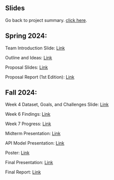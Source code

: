 ## Slides
Go back to project summary. [click here](README.md).

## Spring 2024:
Team Introduction Slide: [Link](https://docs.google.com/presentation/d/1WNn4oexdCydlKBAyXx5dTc79Uo_LxP4TgfdswozQwrA/edit?usp=sharing)

Outline and Ideas: [Link](https://docs.google.com/document/d/1Q3Uw8UuIPxLry2x__Ho96tgG0YmFKRJOzUxRCji3SqQ/edit)

Proposal Slides: [Link](https://docs.google.com/presentation/d/1zArYUqKdJbiIPmc5MsCpLZHITTuW8kJ59F027_C2xiQ/edit?usp=sharing)

Proposal Report (1st Edition): [Link](https://docs.google.com/document/d/1QfcjTj-ExAPZTSlLyOmJJY3YGCVtEkN1_HLgqfZvfNk/edit)

## Fall 2024:

Week 4 Dataset, Goals, and Challenges Slide: [Link](https://docs.google.com/presentation/d/1xuqTP2Wi31BHHp3mqW-A4Ctthh78NiviNjwB4_1PLaQ/edit?usp=sharing)

Week 6 Findings: [Link](https://docs.google.com/presentation/d/12LpambYXecB0q6s1nXFEDZ1PVTGuqqlvSWL8ioVSXRs/edit#slide=id.g300f8f2daa3_0_162)

Week 7 Progress: [Link](https://docs.google.com/presentation/d/1EOxthrQbYR-rn1FQ2rIEf0rG0YzmgaaxeWOQ_ttqlpE/edit#slide=id.g309d6126f41_1_65)

Midterm Presentation: [Link](https://docs.google.com/presentation/d/12cN93l-Sxsp75AHON7D7vjieD5rbmLZg9E3k0lsPq-0/edit#slide=id.g309f7c9ba66_0_0)

API Model Presentation: [Link](https://docs.google.com/presentation/d/16cphk1gKy7syfgauz4h9aCuSUKAGSur_xta8g0HFsGM/edit#slide=id.g309f7c9ba66_0_0)

Poster: [Link](https://docs.google.com/presentation/d/1_uCDjrnp7QT0865U1xrRUosy4ccdwZVCzI0WwQMLh0M/edit?usp=sharing)

Final Presentation: [Link](https://docs.google.com/presentation/d/1IWxI4tXIGXOfgUBOTRpXop-biiWICdNAQjZRE5_FzeY/edit?usp=sharing)

Final Report: [Link](https://docs.google.com/document/d/1D7FpB0Cgo0Z5ozTIefFOsBJ1Wxv8887rcwiHW25GgnQ/edit?usp=sharing)
